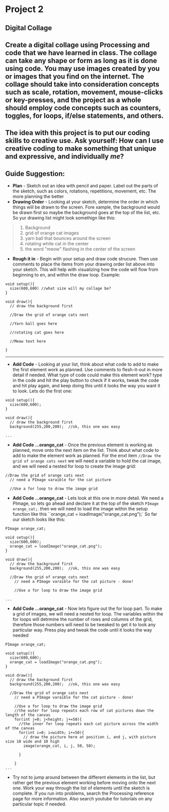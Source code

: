 # Project 2
## Digital Collage
## Create a digital collage using Processing and code that we have learned in class. The collage can take any shape or form as long as it is done using code. You may use images created by you or images that you find on the internet. The collage should take into consideration concepts such as scale, rotation, movement, mouse-clicks or key-presses, and the project as a whole should employ code concepts such as counters, toggles, for loops, if/else statements, and others. 

## The idea with this project is to put our coding skills to creative use. Ask yourself: How can I use creative coding to make something that unique and expressive, and individually *me*? 

## Guide Suggestion: 
* **Plan** - Sketch out an idea with pencil and paper. Label out the parts of the sketch, such as colors, rotations, repetitions, movement, etc. The more planning the better
* **Drawing Order** - Looking at your sketch, determine the order in which things will be drawn to the screen. Fore xample, the background would be drawn first so maybe the background goes at the top of the list, etc. So yur drawing list might look somethign like this:
>1. Background
>2. grid of orange cat images
>3. yarn ball that bounces around the screen
>4. rotating white cat in the center
>5. the word "meow" flashing in the center of the screen
* **Rough it in** - Begin with your setup and draw code strucure. Then use comments to place the items from your drawing order list above into your sketch. This will help with visualizing how the code will flow from beginning to en, and within the draw loop. Example:
```
void setup(){
  size(600,600) //what size will my collage be?
} 

void draw(){
  // draw the background first

  //Draw the grid of orange cats next

  //Yarn ball goes here

  //rotating cat goes here

  //Meow text here

}
```
* **
* **Add Code** - Looking at your list, think about what code to add to make the first element work as planned. Use comments to flesh-it-out in more detail if needed. What type of code could make this element work? type in the code and hit the play button to check if it works, tweak the code and hit play again, and keep doing this until it looks the way you want it to look. Lets do the first one:
```
void setup(){
  size(600,600);
} 

void draw(){
  // draw the background first
  background(255,200,200);  //ok, this one was easy
  
...
```
* **Add Code ...orange_cat** - Once the previous element is working as planned, move onto the next item on the list. Think about what code to add to make the  element work as planned. For the enxt item `//Draw the grid of orange cats next` we will need a variable to hold the cat image, and we will need a nested for loop to create the image grid:
```
//Draw the grid of orange cats next
  // need a PImage varaible for the cat picture
  
  //Use a for loop to draw the image grid

```
* **Add Code ...orange_cat** - Lets look at this one in more detail. We need a PImage, so lets go ahead and declare it at the top of the sketch `PImage orange_cat;`. then we will need to load the image within the setup function like this ``orange_cat = loadImage("orange_cat.png");` So far our sketch looks like this: 
```
PImage orange_cat;

void setup(){
  size(600,600);
  orange_cat = loadImage("orange_cat.png");
} 

void draw(){
  // draw the background first
  background(255,200,200);  //ok, this one was easy
  
  //Draw the grid of orange cats next
    // need a PImage varaible for the cat picture - done!
  
    //Use a for loop to draw the image grid

...
```
* **Add Code ...orange_cat** - Now lets figure out the for loop part. To make a grid of images, we will need a nested for loop. The variables within the for loops will detrmine the number of rows and columns of the grid, therefore those numbers will need to be tweaked to get it to look any particular way. Press play and tweak the code until it looks the way needed
```
PImage orange_cat;

void setup(){
  size(600,600);
  orange_cat = loadImage("orange_cat.png");
} 

void draw(){
  // draw the background first
  background(255,200,200);  //ok, this one was easy
  
  //Draw the grid of orange cats next
    // need a PImage varaible for the cat picture - done!
  
    //Use a for loop to draw the image grid
    //the outer for loop repeats each row of cat pictures down the length of the canvas
    for(int j=0; j<height; j+=50){
      //the inner for loop repeats each cat picture across the width of the canvas
      for(int i=0; i<width; i+=50){
        // draw the picture here at position i, and j, with picture size 10 wide and 10 high
        image(orange_cat, i, j, 50, 50);
      
      }
    
    }
...
```

* Try not to jump around between the different elements in the list, but rather get the previous element working before moving onto the next one. Work your way through the list of elements until the sketch is complete. If you run into problems, search the Processing reference page for more information. Also search youtube for tutorials on any particular topic if needed. 


